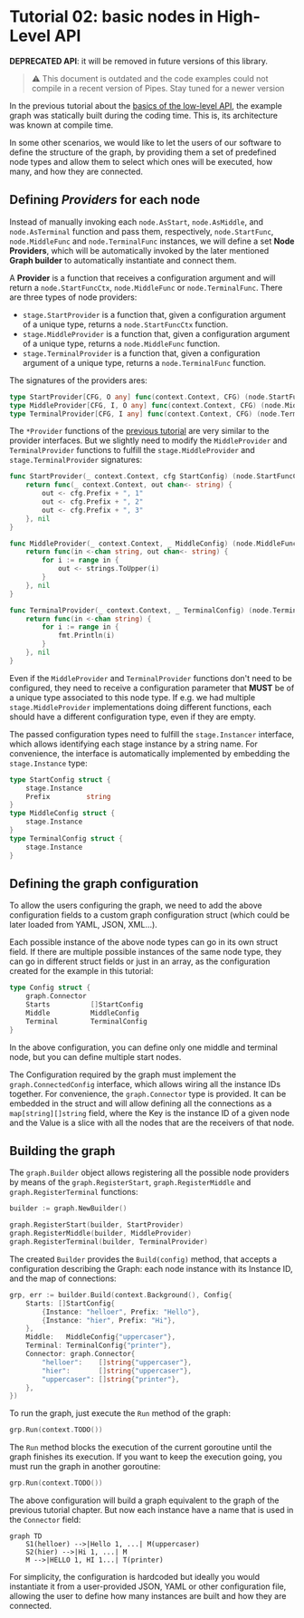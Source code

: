 # Tutorial 02: basic nodes in High-Level API

**DEPRECATED API**: it will be removed in future versions of
this library.

> ⚠️ This document is outdated and the code examples could not compile in a
> recent version of Pipes. Stay tuned for a newer version

In the previous tutorial about the [basics of the low-level API](../lowlevel/01-nodes/), the example graph was statically built during the
coding time. This is, its architecture was known at compile time.

In some other scenarios, we would like to let the users of our software
to define the structure of the graph, by providing them a set of
predefined node types and allow them to select which ones will be
executed, how many, and how they are connected.

## Defining *Providers* for each node

Instead of manually invoking each `node.AsStart`, `node.AsMiddle`,
and `node.AsTerminal` function and pass them, respectively,
`node.StartFunc`, `node.MiddleFunc` and `node.TerminalFunc` instances,
we will define a set **Node Providers**, which will be automatically
invoked by the later mentioned **Graph builder** to automatically
instantiate and connect them.

A **Provider**  is a function that receives a configuration argument
and will return a `node.StartFuncCtx`, `node.MiddleFunc` or `node.TerminalFunc`. There are three types of node providers:

* `stage.StartProvider` is a function that, given a configuration argument of a unique type, returns a `node.StartFuncCtx` function.
* `stage.MiddleProvider` is a function that, given a configuration argument of a unique type, returns a `node.MiddleFunc` function.
* `stage.TerminalProvider` is a function that, given a configuration argument of a unique type, returns a `node.TerminalFunc` function.

The signatures of the providers ares:

```go
type StartProvider[CFG, O any] func(context.Context, CFG) (node.StartFuncCtx[O], error)
type MiddleProvider[CFG, I, O any] func(context.Context, CFG) (node.MiddleFunc[I, O], error)
type TerminalProvider[CFG, I any] func(context.Context, CFG) (node.TerminalFunc[I], error)
```

The `*Provider` functions of the [previous tutorial](../lowlevel/01-nodes/)
are very similar to the provider interfaces. But we slightly need to
modify the `MiddleProvider` and `TerminalProvider` functions to fulfill
the `stage.MiddleProvider` and `stage.TerminalProvider` signatures:

```go
func StartProvider(_ context.Context, cfg StartConfig) (node.StartFuncCtx[string], error) {
	return func(_ context.Context, out chan<- string) {
		out <- cfg.Prefix + ", 1"
		out <- cfg.Prefix + ", 2"
		out <- cfg.Prefix + ", 3"
	}, nil
}

func MiddleProvider(_ context.Context, _ MiddleConfig) (node.MiddleFunc[string, string], error) {
	return func(in <-chan string, out chan<- string) {
		for i := range in {
			out <- strings.ToUpper(i)
		}
	}, nil
}

func TerminalProvider(_ context.Context, _ TerminalConfig) (node.TerminalFunc[string], error) {
	return func(in <-chan string) {
		for i := range in {
			fmt.Println(i)
		}
	}, nil
}
```

Even if the `MiddleProvider` and `TerminalProvider` functions don't need
to be configured, they need to receive a configuration parameter that
**MUST** be of a unique type associated to this node type. If e.g. we had
multiple `stage.MiddleProvider` implementations doing different functions,
each should have a different configuration type, even if they are empty.

The passed configuration types need to fulfill the `stage.Instancer`
interface, which allows identifying each stage instance by a string name.
For convenience, the interface is automatically implemented by embedding
the `stage.Instance` type:

```go
type StartConfig struct {
	stage.Instance
	Prefix         string
}
type MiddleConfig struct {
	stage.Instance
}
type TerminalConfig struct {
	stage.Instance
}
```

## Defining the graph configuration

To allow the users configuring the graph, we need to add the above
configuration fields to a custom graph configuration struct (which
could be later loaded from YAML, JSON, XML...).

Each possible instance of the above node types can go in its own
struct field. If there are multiple possible instances of the same
node type, they can go in different struct fields or just in an array,
as the configuration created for the example in this tutorial:

```go
type Config struct {
	graph.Connector
	Starts          []StartConfig
	Middle          MiddleConfig
	Terminal        TerminalConfig
}
```

In the above configuration, you can define only one middle and terminal node,
but you can define multiple start nodes.

The Configuration required by the graph must implement the `graph.ConnectedConfig` interface, which allows wiring all the instance IDs together. For convenience, the `graph.Connector` type is provided. It
can be embedded in the struct and will allow defining all the connections
as a `map[string][]string` field, where the Key is the instance ID of a 
given node and the Value is a slice with all the nodes that are the
receivers of that node.

## Building the graph

The `graph.Builder` object allows registering all the possible node providers by means
of the `graph.RegisterStart`, `graph.RegisterMiddle` and `graph.RegisterTerminal` functions:

```go
builder := graph.NewBuilder()

graph.RegisterStart(builder, StartProvider)
graph.RegisterMiddle(builder, MiddleProvider)
graph.RegisterTerminal(builder, TerminalProvider)
```

The created `Builder` provides the `Build(config)` method, that accepts a configuration
describing the Graph: each node instance with its Instance ID, and the map of connections:

```go
grp, err := builder.Build(context.Background(), Config{
    Starts: []StartConfig{
        {Instance: "helloer", Prefix: "Hello"},
        {Instance: "hier", Prefix: "Hi"},
    },
    Middle:   MiddleConfig{"uppercaser"},
    Terminal: TerminalConfig{"printer"},
    Connector: graph.Connector{
        "helloer":    []string{"uppercaser"},
        "hier":       []string{"uppercaser"},
        "uppercaser": []string{"printer"},
    },
})
```

To run the graph, just execute the `Run` method of the graph:

```go
grp.Run(context.TODO())
```

The `Run` method blocks the execution of the current goroutine until the graph finishes
its execution. If you want to keep the execution going, you must run the graph in another
goroutine:

```go
grp.Run(context.TODO())
```

The above configuration will build a graph equivalent to the graph of the previous
tutorial chapter. But now each instance have a name that is used in the `Connector`
field:

```mermaid
graph TD
    S1(helloer) -->|Hello 1, ...| M(uppercaser)
    S2(hier) -->|Hi 1, ...| M
    M -->|HELLO 1, HI 1...| T(printer)
```

For simplicity, the configuration is hardcoded but ideally you would instantiate it
from a user-provided JSON, YAML or other configuration file, allowing the user 
to define how many instances are built and how they are connected.


